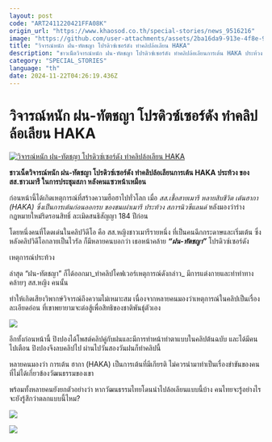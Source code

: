 ```yaml
---
layout: post
code: "ART2411220421FFA08K"
origin_url: "https://www.khaosod.co.th/special-stories/news_9516216"
image: "https://github.com/user-attachments/assets/2ba16da9-913e-4f8e-93e2-67382a528dbf"
title: "วิจารณ์หนัก ฝน-ทัตชญา โปรดิวซ์เซอร์ดัง ทำคลิปล้อเลียน HAKA"
description: "ชาวเน็ตวิจารณ์หนัก ฝน-ทัตชญา โปรดิวซ์เซอร์ดัง ทำคลิปล้อเลียนการเต้น HAKA ประท้วง ของ สส.ชาวเมารี ในการประชุมสภา หลังคนแซวหน้าเหมือน"
category: "SPECIAL_STORIES"
language: "th"
date: 2024-11-22T04:26:19.436Z
---
```


# วิจารณ์หนัก ฝน-ทัตชญา โปรดิวซ์เซอร์ดัง ทำคลิปล้อเลียน HAKA

[![วิจารณ์หนัก ฝน-ทัตชญา โปรดิวซ์เซอร์ดัง ทำคลิปล้อเลียน HAKA](https://www.khaosod.co.th/wpapp/uploads/2024/11/fon-haka-2.jpg "วิจารณ์หนัก ฝน-ทัตชญา โปรดิวซ์เซอร์ดัง ทำคลิปล้อเลียน HAKA")](https://www.khaosod.co.th/wpapp/uploads/2024/11/fon-haka-2.jpg)

**ชาวเน็ตวิจารณ์หนัก ฝน-ทัตชญา โปรดิวซ์เซอร์ดัง ทำคลิปล้อเลียนการเต้น HAKA ประท้วง ของ สส.ชาวเมารี ในการประชุมสภา หลังคนแซวหน้าเหมือน**

ก่อนหน้านี้ได้เกิดเหตุการณ์ที่สร้างความฮือฮาไปทั่วโลก เมื่อ _สส.เชื้อสายเมารี หลายสิบชีวิต เต้นฮากา (HAKA) ซึ่งเป็นการเต้นก่อนออกรบ ของชนเผ่าเมารี ประท้วง สภาฯนิวซีแลนด์_ หลังมองว่าร่างกฎหมายใหม่ริดรอนสิทธิ์ ละเมิดสนธิสัญญา 184 ปีก่อน

โดยหนึ่งคนที่โดดเด่นในคลิปวิดีโอ คือ สส.หญิงชาวเมารีรายหนึ่ง ที่เป็นคนฉีกกระดาษและเริ่มเต้น ซึ่งหลังคลิปวิดีโอกลายเป็นไวรัล ก็มีหลายคนบอกว่า เธอหน้าคล้าย **_“ฝน-ทัตชญา”_** โปรดิวซ์เซอร์ดัง

เหตุการณ์ประท้วง

ล่าสุด “ฝน-ทัตชญา” ก็ได้ออกมา_ทำคลิปโคฟเวอร์เหตุการณ์ดังกล่าว_ มีการแต่งกายและทำท่าทางคล้ายๆ สส.หญิง คนนั้น

ทำให้เกิดเสียงวิพากษ์วิจารณ์ถึงความไม่เหมาะสม เนื่องจากหลายคนมองว่าเหตุการณ์ในคลิปเป็นเรื่องละเอียดอ่อน ที่เขาพยายามจะต่อสู้เพื่อสิทธิของชาติพันธุ์ตัวเอง

[![](https://www.khaosod.co.th/wpapp/uploads/2024/11/cats-21-696x294.jpg)](https://www.khaosod.co.th/wpapp/uploads/2024/11/cats-21.jpg)

อีกทั้งก่อนหน้านี้ ปิงปองได้โพสต์คลิปคู่กับฝนและมีการทำหน้าทำตาแบบในคลิปต้นฉบับ และได้มีคนไปเตือน ปิงปองจึงลบคลิปไป ผ่านไปวันสองวันฝนก็ทำคลิปนี้

หลายคนมองว่า การเต้น ฮากา (HAKA) เป็นการเต้นที่มีเกียรติ ไม่ควรนำมาทำเป็นเรื่องขำขันของคนที่ไม่ได้เกี่ยวข้องวัฒนธรรมของเขา

พร้อมทั้งหลายคนยังยกตัวอย่างว่า หากวัฒนธรรมไทยโดนนำไปล้อเลียนแบบนี้บ้าง คนไทยจะรู้อย่างไร จะยังรู้สึกว่าตลกแบบนี้ไหม?

[![](https://www.khaosod.co.th/wpapp/uploads/2024/11/1-53-696x398.jpg)](https://www.khaosod.co.th/wpapp/uploads/2024/11/1-53.jpg)

[![](https://www.khaosod.co.th/wpapp/uploads/2024/11/1-54.jpg)](https://www.khaosod.co.th/wpapp/uploads/2024/11/1-54.jpg)